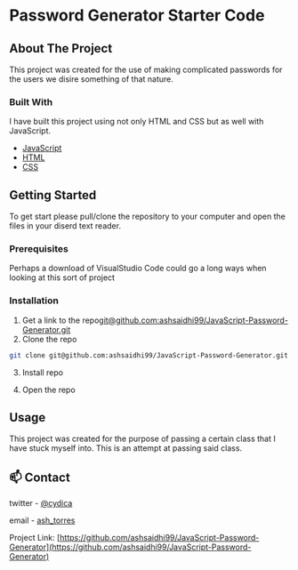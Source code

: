 # Password Generator Starter Code

<!-- ABOUT THE PROJECT -->
## About The Project

This project was created for the use of making complicated passwords for the users we disire something of that nature.

### Built With
I have built this project using not only HTML and CSS but as well with JavaScript.
* [JavaScript](https://www.javascript.com/)
* [HTML](https://html.com/)
* [CSS](https://css-tricks.com/)



<!-- GETTING STARTED -->
## Getting Started

To get start please pull/clone the repository to your computer and open the files in your diserd text reader.

### Prerequisites

Perhaps a download of VisualStudio Code could go a long ways when looking at this sort of project

### Installation

1. Get a link to the repo[git@github.com:ashsaidhi99/JavaScript-Password-Generator.git](git@github.com:ashsaidhi99/JavaScript-Password-Generator.git)
2. Clone the repo
```sh
git clone git@github.com:ashsaidhi99/JavaScript-Password-Generator.git
```
3. Install repo

4. Open the repo



<!-- USAGE EXAMPLES -->
## Usage

This project was created for the purpose of passing a certain class that I have stuck myself into. This is an attempt at passing said class.



<!-- CONTACT -->
## 📫 Contact
twitter - [@cydica](https://twitter.com/cydica_) 

email - [ash_torres](ashsaidhi99@gmail.com)

Project Link: [https://github.com/ashsaidhi99/JavaScript-Password-Generator](https://github.com/ashsaidhi99/JavaScript-Password-Generator)

